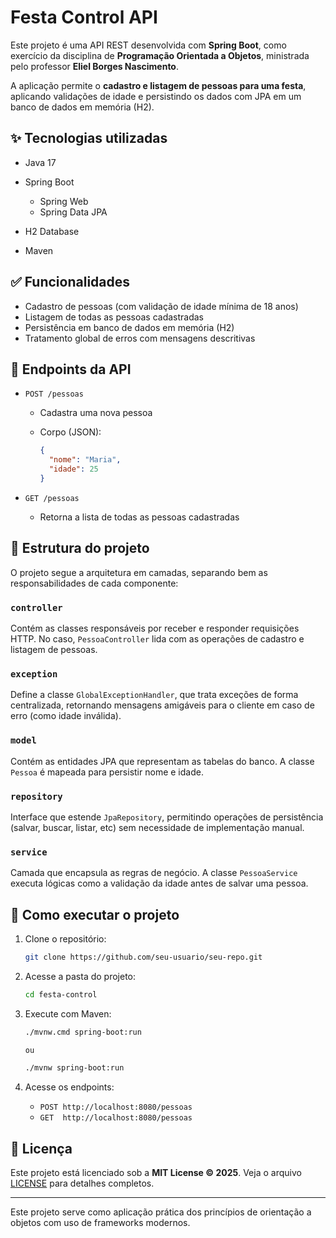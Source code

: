 # Festa Control API

Este projeto é uma API REST desenvolvida com **Spring Boot**, como exercício da disciplina de **Programação Orientada a Objetos**, ministrada pelo professor **Eliel Borges Nascimento**.

A aplicação permite o **cadastro e listagem de pessoas para uma festa**, aplicando validações de idade e persistindo os dados com JPA em um banco de dados em memória (H2).

## ✨ Tecnologias utilizadas

* Java 17
* Spring Boot

    * Spring Web
    * Spring Data JPA
* H2 Database
* Maven

## ✅ Funcionalidades

* Cadastro de pessoas (com validação de idade mínima de 18 anos)
* Listagem de todas as pessoas cadastradas
* Persistência em banco de dados em memória (H2)
* Tratamento global de erros com mensagens descritivas

## 📄 Endpoints da API

* `POST /pessoas`

    * Cadastra uma nova pessoa
    * Corpo (JSON):

      ```json
      {
        "nome": "Maria",
        "idade": 25
      }
      ```
* `GET /pessoas`

    * Retorna a lista de todas as pessoas cadastradas

## 💼 Estrutura do projeto

O projeto segue a arquitetura em camadas, separando bem as responsabilidades de cada componente:

### `controller`

Contém as classes responsáveis por receber e responder requisições HTTP.
No caso, `PessoaController` lida com as operações de cadastro e listagem de pessoas.

### `exception`

Define a classe `GlobalExceptionHandler`, que trata exceções de forma centralizada, retornando mensagens amigáveis para o cliente em caso de erro (como idade inválida).

### `model`

Contém as entidades JPA que representam as tabelas do banco. A classe `Pessoa` é mapeada para persistir nome e idade.

### `repository`

Interface que estende `JpaRepository`, permitindo operações de persistência (salvar, buscar, listar, etc) sem necessidade de implementação manual.

### `service`

Camada que encapsula as regras de negócio. A classe `PessoaService` executa lógicas como a validação da idade antes de salvar uma pessoa.

## 📂 Como executar o projeto

1. Clone o repositório:

   ```bash
   git clone https://github.com/seu-usuario/seu-repo.git
   ```

2. Acesse a pasta do projeto:

   ```bash
   cd festa-control
   ```

3. Execute com Maven:

   ```bash
   ./mvnw.cmd spring-boot:run
   
   ou
   
   ./mvnw spring-boot:run
   ```

4. Acesse os endpoints:

    * `POST http://localhost:8080/pessoas`
    * `GET  http://localhost:8080/pessoas`

## 📄 Licença

Este projeto está licenciado sob a **MIT License © 2025**. Veja o arquivo [LICENSE](LICENSE) para detalhes completos.

---

Este projeto serve como aplicação prática dos princípios de orientação a objetos com uso de frameworks modernos.

